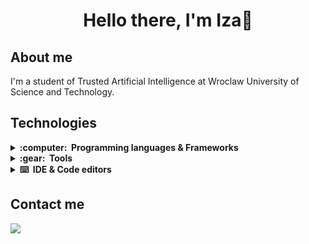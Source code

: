 <h1 align="center"> Hello there, I'm Iza👋</h1>

## About me 
I'm a student of Trusted Artificial Intelligence at Wroclaw University of Science and Technology.

## Technologies  
<details>
  <summary><b>:computer: &nbsp;Programming languages & Frameworks</b></summary>
  <br/>

![Java](https://img.shields.io/badge/JAVA-C42323.svg?&style=flat&logo=java&logoColor=white)&nbsp;
![Python](https://img.shields.io/badge/PYTHON-3776AB.svg?&style=flat&logo=python&logoColor=white)&nbsp;
![JavaScript](https://img.shields.io/badge/JAVA_SCRIPT-F7DF1E.svg?&style=flat&logo=javascript&logoColor=white)&nbsp;
![Vue](https://img.shields.io/badge/VUE.JS-4FC08D.svg?&style=flat&logo=vue.js&logoColor=white)&nbsp;
<br>
![Flutter](https://img.shields.io/badge/FLUTTER-02569B.svg?&style=flat&logo=flutter&logoColor=white)&nbsp;
![Kotlin](https://img.shields.io/badge/KOTLIN-7F2EC2.svg?&style=flat&logo=kotlin&logoColor=white)&nbsp;
![Cpp](https://img.shields.io/badge/C++-00599C.svg?&style=flat&logo=c%2B%2B&logoColor=white)&nbsp;
![C#](https://img.shields.io/badge/C_SHARP-DD30A6.svg?&style=flat&logo=csharp&logoColor=white)&nbsp;
</details>
 
<details>
  <summary><b>:gear: &nbsp;Tools</b></summary>
  <br/>

![NodeJS](https://img.shields.io/badge/NODE.JS-5FA04E.svg?&style=flat&logo=node.js&logoColor=white)&nbsp;
![Firebase](https://img.shields.io/badge/FIREBASE-DD2C00.svg?&style=flat&logo=firebase&logoColor=white)&nbsp; 
![Postgres](https://img.shields.io/badge/POSTGRES-%23316192.svg?&style=flat&logo=postgresql&logoColor=white)&nbsp;
![MongoDB](https://img.shields.io/badge/MONGODB-%47A248.svg?&style=flat&logo=mongodb&logoColor=white)&nbsp;
<br>
![Git](https://img.shields.io/badge/GIT-%23F05033.svg?&style=flat&logo=git&logoColor=white)&nbsp;
![GitHub](https://img.shields.io/badge/GITHUB-%23121011.svg?&style=flat&logo=github&logoColor=white)&nbsp;
</details>


<details>
  <summary><b>⌨️ &nbsp;IDE & Code editors</b></summary>
  <br/>
  
![IntelliJ](https://img.shields.io/badge/INTELLIJ-F7346F.svg?&style=flat&logo=intellij-idea)&nbsp;
![PyCharm](https://img.shields.io/badge/PYCHARM-EFF910.svg?&style=flat&logo=pycharm&logoColor=black)&nbsp;
![AndroidStudio](https://img.shields.io/badge/ANDROID_STUDIO-3DDC84.svg?&style=flat&logo=androidstudio&logoColor=white)&nbsp;
![CLion](https://img.shields.io/badge/CLION-000000.svg?&style=flat&logo=clion&logoColor=white)&nbsp;
<br>
![VSCode](https://img.shields.io/badge/VSCODE-007ACC.svg?&style=flat&logo=visual-studio-code)&nbsp;
![VisualStudio](https://img.shields.io/badge/VISUAL_STUDIO-5C2D91.svg?&style=flat&logo=visualstudio)&nbsp;

</details>

## Contact me 
<a href="https://www.linkedin.com/in/izabela-kalenik/"><img src="https://img.shields.io/badge/linkedin-%230077B5.svg?&style=for-the-badge&logo=linkedin&logoColor=white" /></a>&nbsp;

